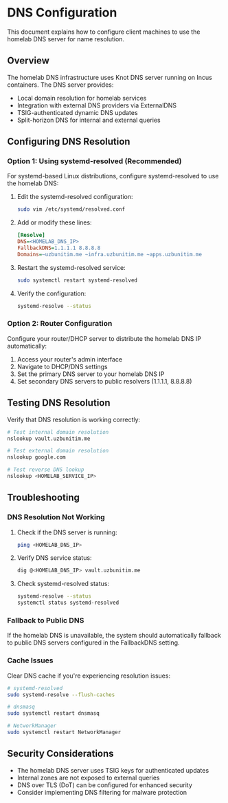 # DNS Configuration

This document explains how to configure client machines to use the homelab DNS server for name resolution.

## Overview

The homelab DNS infrastructure uses Knot DNS server running on Incus containers. The DNS server provides:

- Local domain resolution for homelab services
- Integration with external DNS providers via ExternalDNS
- TSIG-authenticated dynamic DNS updates
- Split-horizon DNS for internal and external queries

## Configuring DNS Resolution

### Option 1: Using systemd-resolved (Recommended)

For systemd-based Linux distributions, configure systemd-resolved to use the homelab DNS:

1. Edit the systemd-resolved configuration:

    ```bash
    sudo vim /etc/systemd/resolved.conf
    ```

2. Add or modify these lines:

    ```ini
    [Resolve]
    DNS=<HOMELAB_DNS_IP>
    FallbackDNS=1.1.1.1 8.8.8.8
    Domains=~uzbunitim.me ~infra.uzbunitim.me ~apps.uzbunitim.me
    ```

3. Restart the systemd-resolved service:

    ```bash
    sudo systemctl restart systemd-resolved
    ```

4. Verify the configuration:

    ```bash
    systemd-resolve --status
    ```

### Option 2: Router Configuration

Configure your router/DHCP server to distribute the homelab DNS IP automatically:

1. Access your router's admin interface
2. Navigate to DHCP/DNS settings
3. Set the primary DNS server to your homelab DNS IP
4. Set secondary DNS servers to public resolvers (1.1.1.1, 8.8.8.8)

## Testing DNS Resolution

Verify that DNS resolution is working correctly:

```bash
# Test internal domain resolution
nslookup vault.uzbunitim.me

# Test external domain resolution
nslookup google.com

# Test reverse DNS lookup
nslookup <HOMELAB_SERVICE_IP>
```

## Troubleshooting

### DNS Resolution Not Working

1. Check if the DNS server is running:

    ```bash
    ping <HOMELAB_DNS_IP>
    ```

2. Verify DNS service status:

    ```bash
    dig @<HOMELAB_DNS_IP> vault.uzbunitim.me
    ```

3. Check systemd-resolved status:

    ```bash
    systemd-resolve --status
    systemctl status systemd-resolved
    ```

### Fallback to Public DNS

If the homelab DNS is unavailable, the system should automatically fallback to public DNS servers configured in the FallbackDNS setting.

### Cache Issues

Clear DNS cache if you're experiencing resolution issues:

```bash
# systemd-resolved
sudo systemd-resolve --flush-caches

# dnsmasq
sudo systemctl restart dnsmasq

# NetworkManager
sudo systemctl restart NetworkManager
```

## Security Considerations

- The homelab DNS server uses TSIG keys for authenticated updates
- Internal zones are not exposed to external queries
- DNS over TLS (DoT) can be configured for enhanced security
- Consider implementing DNS filtering for malware protection
